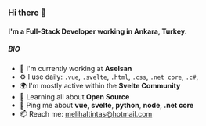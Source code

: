 ### Hi there 👋

#### I'm a Full-Stack Developer working in Ankara, Turkey.

##### BIO

- 🏢 I'm currently working at **Aselsan**
- ⚙️ I use daily: `.vue`, `.svelte`, `.html`, `.css`, `.net core`, `.c#`,
- 🌍 I'm mostly active within the **Svelte Community**
- 🌱 Learning all about **Open Source**
- 💬 Ping me about **vue**, **svelte**, **python**, **node**, **.net core**
- 📫 Reach me: [melihaltintas@hotmail.com]([melihaltintas@hotmail.com)
